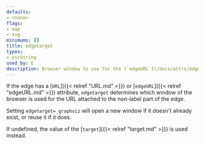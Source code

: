 ```yaml
---
defaults:
- <none>
flags:
- map
- svg
minimums: []
title: edgetarget
types:
- escString
used_by: E
description: Browser window to use for the [`edgeURL`](/docs/attrs/edgeURL/) link
---
```

If the edge has a [`URL`]({{< relref "URL.md" >}}) or [`edgeURL`]({{< relref "edgeURL.md" >}})
attribute, `edgetarget` determines which window of the
browser is used
for the URL attached to the non-label part of the edge.

Setting `edgetarget=_graphviz` will open a new window if it
doesn't already exist, or reuse it if it does.

If undefined, the value of the [`target`]({{< relref "target.md" >}}) is used instead.
